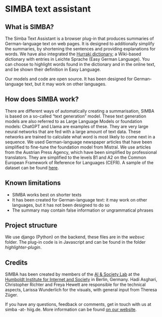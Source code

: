 # SIMBA text assistant

## What is SIMBA?

The Simba Text Assistant is a browser plug-in that produces summaries of German-language text on web pages. It is designed to additionally simplify the summaries, by shortening the sentences and providing explanations for words. We have also integrated the [Hurraki dictionary](https://hurraki.de/wiki/Hauptseite); a Wiki-based dictionary with entries in Leichte Sprache (Easy German Language). You can choose to highlight words found in the dictionary and in the online text, and be shown their definition in Easy Language.

Our models and code are open source. It has been designed for German-language text, but it may work on other languages.

## How does SIMBA work?

There are different ways of automatically creating a summarisation, SIMBA is based on a so-called “text generation” model. These text generation models are also referred to as Large Language Models or foundation models: ChatGPT and Llama are examples of these. They are very large neural networks that are fed with a large amount of text data. These networks are trained to calculate what word is most likely to come next in a sequence. 
We used German-language newspaper articles that have been simplified to fine-tune the foundation model from Mistral. We use articles from the Austrian Press Agency, which have been simplified by professional translators. They are simplified to the levels B1 and A2 on the Common European Framework of Reference for Languages (CEFR). A sample of the dataset can be found [here](https://github.com/fhewett/apa-rst/tree/main/original_texts). 

## Known limitations

- SIMBA works best on shorter texts
- It has been created for German-language text: it may work on other languages, but it has not been designed to do so
- The summary may contain false information or ungrammatical phrases

## Project structure

We use django (Python) on the backend, these files are in the *websvc* folder. The plug-in code is in Javascript and can be found in the folder *highlighter-plugin*.

## Credits

SIMBA has been created by members of the [AI & Society Lab](https://www.hiig.de/en/research/ai-and-society-lab/) at the [Humboldt Institute for Internet and Society](https://www.hiig.de/en/) in Berlin, Germany.
Hadi Asghari, Christopher Richter and Freya Hewett are responsible for the technical aspects, Larissa Wunderlich for the visuals, with general input from Theresa Züger.

If you have any questions, feedback or comments, get in touch with us at simba -at- hiig.de. More information can be found [on our website](https://publicinterest.ai/tool/simba).
